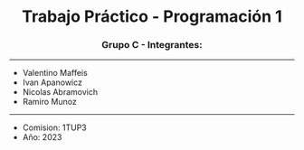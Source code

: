 <h1 align="center">Trabajo Práctico - Programación 1</h1> 
<h3 align="center">Grupo C - Integrantes:</h3>

<hr>

- Valentino Maffeis
- Ivan Apanowicz
- Nicolas Abramovich
- Ramiro Munoz
<hr>

- Comision: 1TUP3
- Año: 2023
